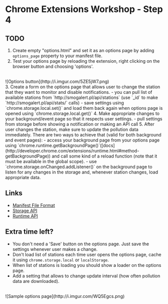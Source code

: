# Chrome Extensions Workshop - Step 4

## TODO
1. Create empty "options.html" and set it as an options page by adding `options_page` property to your manifest file.
2. Test your options page by reloading the extension, right clicking on the browser button and choosing 'options'.
<br/>
![Options button](http://i.imgur.com/5ZE5jW7.png)
<br/>
3. Create a form on the options page that allows user to change the station that they want to monitor and disable notifications.
	- you can pull list of available stations from `http://smogalert.pl/api/stations` (use `_id` to make `http://smogalert.pl/api/stats/<id>` calls)
	- save settings using `chrome.storage.local.set()` and load them back again when options page is opened using `chrome.storage.local.get()`
4. Make appropriate changes to your background/event page so that it respects user settings.
	- pull settings from storage before showing a notification or making an API call
5. After user changes the station, make sure to update the pollution data immediately. There are two ways to achieve that (valid for both background and event pages):
	- access your background page from your options page using `chrome.runtime.getBackgroundPage()`([docs](http://developer.chrome.com/extensions/runtime.html#method-getBackgroundPage)) and call some kind of a reload function (note that it must be available in the global scope).
	- use `chrome.storage.onChanged.addListener()` on the background page to listen for any changes in the storage and, whenever station changes, load appropriate data.

## Links
- [Manifest File Format](http://developer.chrome.com/extensions/manifest.html)
- [Storage API](http://developer.chrome.com/extensions/storage.html)
- [Runtime API](http://developer.chrome.com/extensions/runtime.html)

## Extra time left?
- You don't need a 'Save' button on the options page. Just save the settings whenever user makes a change.
- Don't load list of stations each time user opens the options page, cache it using `chrome.storage.local` or `localStorage`.
- When list of stations is loading you should show a loader on the options page.
- Add a setting that allows to change update interval (how often pollution data are downloaded).
<br/>
![Sample options page](http://i.imgur.com/WQ5Egcs.png)